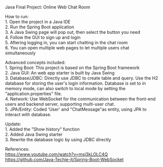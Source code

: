 Java Final Project: Online Web Chat Room  
  
How to run:  
	1. Open the project in a Java IDE  
 	2. Run the Spring Boot application  
	3. A Java Swing page will pop out, then select the button you need  
	4. Follow the GUI to sign up and login  
	5. Aftering logging in, you can start chatting in the chat room  
	6. You can open multiple web pages to let multiple users chat simultaneously  
  
Advanced concepts included:  
	1. Spring Boot: This project is based on the Spring Boot framework  
	2. Java GUI: An web app starter is built by Java Swing  
	3. Database/JDBC: Directly use JDBC to create table and query. Use the H2 database for storing the user's login information. Database is set to in memory mode, can also switch to local mode by setting the "application.properties" file.  
	4. Network: Use WebSocket for the communication between the front-end users and backend server, supporting multi-user chat.  
	5. JPA/Entity: Coded 'User' and "ChatMessage"as entity, using JPA to interact with database.  
  
Update:  
	1. Added the "Show history" function  
	2. Added Java Swing starter  
	3. Rewrite the database logic by using JDBC directly  
	  
References:  
	https://www.youtube.com/watch?v=msj3kLOLC4Q  
	https://github.com/Java-Techie-jt/Spring-Boot-WebSocket  
